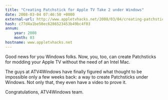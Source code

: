 ```yaml
---
title: "Creating Patchstick for Apple TV Take 2 under Windows"
date: 2008-03-04 07:46:50 +0000
external-url: http://www.appletvhacks.net/2008/03/04/creating-patchstick-for-apple-tv-take-2-under-windows/
hash: c77d4a1be50ec6286523453b49bc4f03
annum:
    year: 2008
    month: 03
hostname: www.appletvhacks.net
---
```




Good news for you Windows folks.  Now, you, too, can create Patchsticks for modding your Apple TV without the need of an Intel Mac.

The guys at ATV4Windows have finally figured what thought to be impossible only a few weeks back: a way to create Patchsticks under Windows.  Not only that, they even have a video to prove it.






Congratulations, ATV4Windows team.

